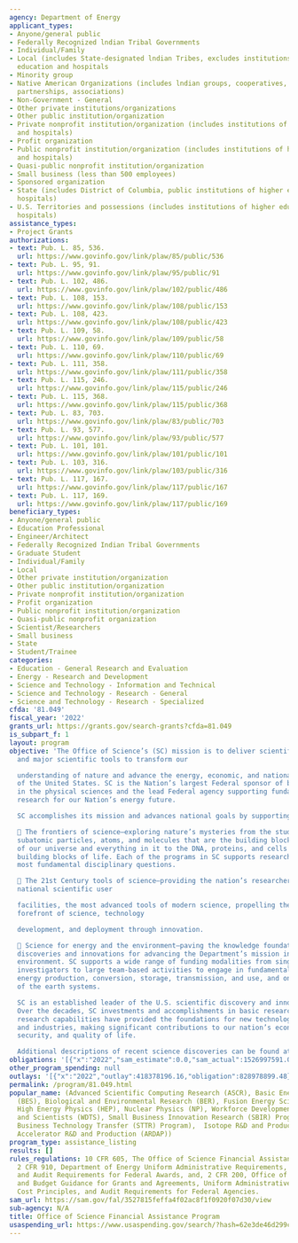 ```yaml
---
agency: Department of Energy
applicant_types:
- Anyone/general public
- Federally Recognized lndian Tribal Governments
- Individual/Family
- Local (includes State-designated lndian Tribes, excludes institutions of higher
  education and hospitals
- Minority group
- Native American Organizations (includes lndian groups, cooperatives, corporations,
  partnerships, associations)
- Non-Government - General
- Other private institutions/organizations
- Other public institution/organization
- Private nonprofit institution/organization (includes institutions of higher education
  and hospitals)
- Profit organization
- Public nonprofit institution/organization (includes institutions of higher education
  and hospitals)
- Quasi-public nonprofit institution/organization
- Small business (less than 500 employees)
- Sponsored organization
- State (includes District of Columbia, public institutions of higher education and
  hospitals)
- U.S. Territories and possessions (includes institutions of higher education and
  hospitals)
assistance_types:
- Project Grants
authorizations:
- text: Pub. L. 85, 536.
  url: https://www.govinfo.gov/link/plaw/85/public/536
- text: Pub. L. 95, 91.
  url: https://www.govinfo.gov/link/plaw/95/public/91
- text: Pub. L. 102, 486.
  url: https://www.govinfo.gov/link/plaw/102/public/486
- text: Pub. L. 108, 153.
  url: https://www.govinfo.gov/link/plaw/108/public/153
- text: Pub. L. 108, 423.
  url: https://www.govinfo.gov/link/plaw/108/public/423
- text: Pub. L. 109, 58.
  url: https://www.govinfo.gov/link/plaw/109/public/58
- text: Pub. L. 110, 69.
  url: https://www.govinfo.gov/link/plaw/110/public/69
- text: Pub. L. 111, 358.
  url: https://www.govinfo.gov/link/plaw/111/public/358
- text: Pub. L. 115, 246.
  url: https://www.govinfo.gov/link/plaw/115/public/246
- text: Pub. L. 115, 368.
  url: https://www.govinfo.gov/link/plaw/115/public/368
- text: Pub. L. 83, 703.
  url: https://www.govinfo.gov/link/plaw/83/public/703
- text: Pub. L. 93, 577.
  url: https://www.govinfo.gov/link/plaw/93/public/577
- text: Pub. L. 101, 101.
  url: https://www.govinfo.gov/link/plaw/101/public/101
- text: Pub. L. 103, 316.
  url: https://www.govinfo.gov/link/plaw/103/public/316
- text: Pub. L. 117, 167.
  url: https://www.govinfo.gov/link/plaw/117/public/167
- text: Pub. L. 117, 169.
  url: https://www.govinfo.gov/link/plaw/117/public/169
beneficiary_types:
- Anyone/general public
- Education Professional
- Engineer/Architect
- Federally Recognized Indian Tribal Governments
- Graduate Student
- Individual/Family
- Local
- Other private institution/organization
- Other public institution/organization
- Private nonprofit institution/organization
- Profit organization
- Public nonprofit institution/organization
- Quasi-public nonprofit organization
- Scientist/Researchers
- Small business
- State
- Student/Trainee
categories:
- Education - General Research and Evaluation
- Energy - Research and Development
- Science and Technology - Information and Technical
- Science and Technology - Research - General
- Science and Technology - Research - Specialized
cfda: '81.049'
fiscal_year: '2022'
grants_url: https://grants.gov/search-grants?cfda=81.049
is_subpart_f: 1
layout: program
objective: 'The Office of Science’s (SC) mission is to deliver scientific discoveries
  and major scientific tools to transform our

  understanding of nature and advance the energy, economic, and national security
  of the United States. SC is the Nation’s largest Federal sponsor of basic research
  in the physical sciences and the lead Federal agency supporting fundamental scientific
  research for our Nation’s energy future.

  SC accomplishes its mission and advances national goals by supporting:

   The frontiers of science—exploring nature’s mysteries from the study of fundamental
  subatomic particles, atoms, and molecules that are the building blocks of the materials
  of our universe and everything in it to the DNA, proteins, and cells that are the
  building blocks of life. Each of the programs in SC supports research probing the
  most fundamental disciplinary questions.

   The 21st Century tools of science—providing the nation’s researchers with 28 state-of-the-art
  national scientific user

  facilities, the most advanced tools of modern science, propelling the U.S. to the
  forefront of science, technology

  development, and deployment through innovation.

   Science for energy and the environment―paving the knowledge foundation to spur
  discoveries and innovations for advancing the Department’s mission in energy and
  environment. SC supports a wide range of funding modalities from single principal
  investigators to large team-based activities to engage in fundamental research on
  energy production, conversion, storage, transmission, and use, and on our understanding
  of the earth systems.

  SC is an established leader of the U.S. scientific discovery and innovation enterprise.
  Over the decades, SC investments and accomplishments in basic research and enabling
  research capabilities have provided the foundations for new technologies, businesses,
  and industries, making significant contributions to our nation’s economy, national
  security, and quality of life.

  Additional descriptions of recent science discoveries can be found at https://science.osti.gov/Science-Features/Science-Highlights.'
obligations: '[{"x":"2022","sam_estimate":0.0,"sam_actual":1526997591.0,"usa_spending_actual":1523447606.75},{"x":"2023","sam_estimate":1526997591.0,"sam_actual":0.0,"usa_spending_actual":1730933039.34},{"x":"2024","sam_estimate":1526997589.0,"sam_actual":0.0,"usa_spending_actual":1667870589.32}]'
other_program_spending: null
outlays: '[{"x":"2022","outlay":418378196.16,"obligation":828978899.48},{"x":"2023","outlay":354433625.88,"obligation":918499102.79},{"x":"2024","outlay":21157727.59,"obligation":562959633.77}]'
permalink: /program/81.049.html
popular_name: (Advanced Scientific Computing Research (ASCR), Basic Energy Sciences
  (BES), Biological and Environmental Research (BER), Fusion Energy Sciences (FES),
  High Energy Physics (HEP), Nuclear Physics (NP), Workforce Development for Teachers
  and Scientists (WDTS), Small Business Innovation Research (SBIR) Program and Small
  Business Technology Transfer (STTR) Program),  Isotope R&D and Production (DOE IP),
  Accelerator R&D and Production (ARDAP))
program_type: assistance_listing
results: []
rules_regulations: 10 CFR 605, The Office of Science Financial Assistance Program;
  2 CFR 910, Department of Energy Uniform Administrative Requirements, Cost Principles,
  and Audit Requirements for Federal Awards, and, 2 CFR 200, Office of Management
  and Budget Guidance for Grants and Agreements, Uniform Administrative Requirements,
  Cost Principles, and Audit Requirements for Federal Agencies.
sam_url: https://sam.gov/fal/3527815feffa4f02ac8f1f0920f07d30/view
sub-agency: N/A
title: Office of Science Financial Assistance Program
usaspending_url: https://www.usaspending.gov/search/?hash=62e3de46d299cd61438b36435c0cc229
---
```

